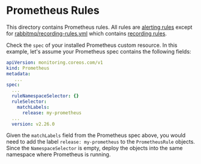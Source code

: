 # Prometheus Rules

This directory contains Prometheus rules.
All rules are [alerting rules](https://prometheus.io/docs/prometheus/latest/configuration/alerting_rules/) except for [rabbitmq/recording-rules.yml](rabbitmq/recording-rules.yml) which contains [recording rules](https://prometheus.io/docs/prometheus/latest/configuration/recording_rules/).

Check the `spec` of your installed Prometheus custom resource.
In this example, let's assume your Prometheus spec contains the following fields:
```yaml
apiVersion: monitoring.coreos.com/v1
kind: Prometheus
metadata:
   ...
spec:
  ...
  ruleNamespaceSelector: {}
  ruleSelector:
    matchLabels:
      release: my-prometheus
  ...
  version: v2.26.0
```

Given the `matchLabels` field from the Prometheus spec above, you would need to add the label `release: my-prometheus` to the `PrometheusRule` objects.
Since the `NamespaceSelector` is empty, deploy the objects into the same namespace where Prometheus is running.
